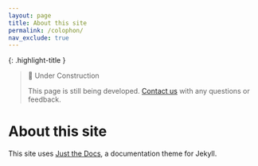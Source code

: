 ```yaml
---
layout: page
title: About this site
permalink: /colophon/
nav_exclude: true
---
```


{: .highlight-title }
> 🚧 Under Construction
>
> This page is still being developed. [Contact us](/metadata-documentation/contact/) with any questions or feedback.

# About this site

This site uses [Just the Docs](https://just-the-docs.github.io/just-the-docs/), a documentation theme for Jekyll.